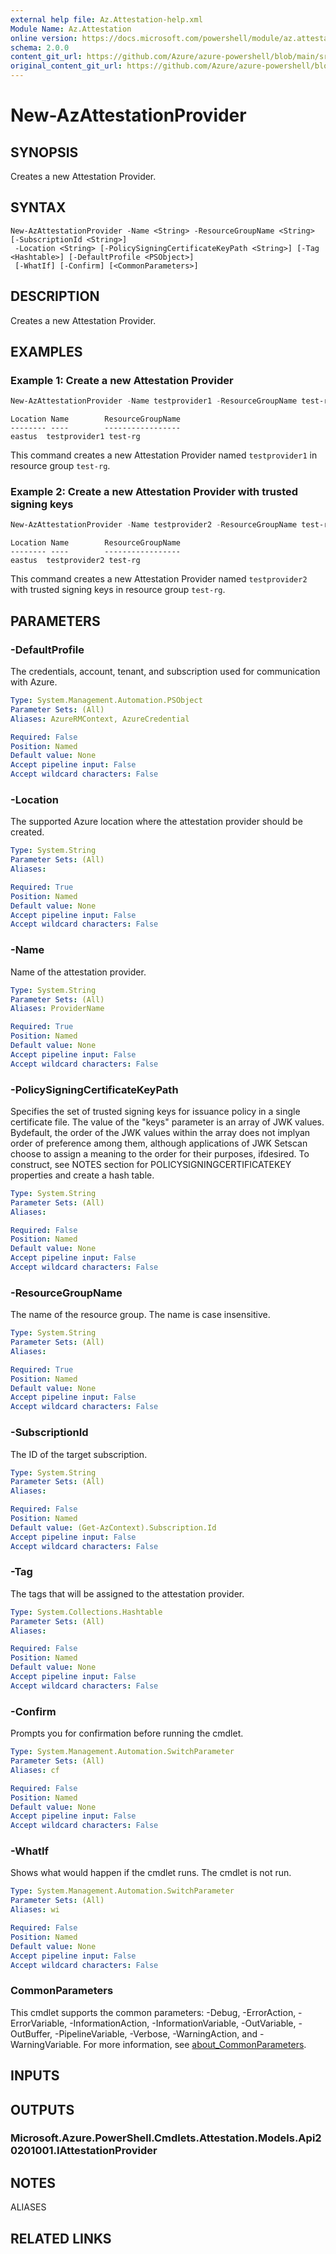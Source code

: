 ```yaml
---
external help file: Az.Attestation-help.xml
Module Name: Az.Attestation
online version: https://docs.microsoft.com/powershell/module/az.attestation/new-azattestationprovider
schema: 2.0.0
content_git_url: https://github.com/Azure/azure-powershell/blob/main/src/Attestation/Attestation/help/New-AzAttestationProvider.md
original_content_git_url: https://github.com/Azure/azure-powershell/blob/main/src/Attestation/Attestation/help/New-AzAttestationProvider.md
---
```


# New-AzAttestationProvider

## SYNOPSIS
Creates a new Attestation Provider.

## SYNTAX

```
New-AzAttestationProvider -Name <String> -ResourceGroupName <String> [-SubscriptionId <String>]
 -Location <String> [-PolicySigningCertificateKeyPath <String>] [-Tag <Hashtable>] [-DefaultProfile <PSObject>]
 [-WhatIf] [-Confirm] [<CommonParameters>]
```

## DESCRIPTION
Creates a new Attestation Provider.

## EXAMPLES

### Example 1: Create a new Attestation Provider
```powershell
New-AzAttestationProvider -Name testprovider1 -ResourceGroupName test-rg -Location "eastus"
```

```output
Location Name        ResourceGroupName
-------- ----        -----------------
eastus  testprovider1 test-rg
```

This command creates a new Attestation Provider named `testprovider1` in resource group `test-rg`.

### Example 2: Create a new Attestation Provider with trusted signing keys
```powershell
New-AzAttestationProvider -Name testprovider2 -ResourceGroupName test-rg -Location "eastus" -PolicySigningCertificateKeyPath .\cert1.pem
```

```output
Location Name        ResourceGroupName
-------- ----        -----------------
eastus  testprovider2 test-rg
```

This command creates a new Attestation Provider named `testprovider2` with trusted signing keys in resource group `test-rg`.

## PARAMETERS

### -DefaultProfile
The credentials, account, tenant, and subscription used for communication with Azure.

```yaml
Type: System.Management.Automation.PSObject
Parameter Sets: (All)
Aliases: AzureRMContext, AzureCredential

Required: False
Position: Named
Default value: None
Accept pipeline input: False
Accept wildcard characters: False
```

### -Location
The supported Azure location where the attestation provider should be created.

```yaml
Type: System.String
Parameter Sets: (All)
Aliases:

Required: True
Position: Named
Default value: None
Accept pipeline input: False
Accept wildcard characters: False
```

### -Name
Name of the attestation provider.

```yaml
Type: System.String
Parameter Sets: (All)
Aliases: ProviderName

Required: True
Position: Named
Default value: None
Accept pipeline input: False
Accept wildcard characters: False
```

### -PolicySigningCertificateKeyPath
Specifies the set of trusted signing keys for issuance policy in a single certificate file.
The value of the "keys" parameter is an array of JWK values.
Bydefault, the order of the JWK values within the array does not implyan order of preference among them, although applications of JWK Setscan choose to assign a meaning to the order for their purposes, ifdesired.
To construct, see NOTES section for POLICYSIGNINGCERTIFICATEKEY properties and create a hash table.

```yaml
Type: System.String
Parameter Sets: (All)
Aliases:

Required: False
Position: Named
Default value: None
Accept pipeline input: False
Accept wildcard characters: False
```

### -ResourceGroupName
The name of the resource group.
The name is case insensitive.

```yaml
Type: System.String
Parameter Sets: (All)
Aliases:

Required: True
Position: Named
Default value: None
Accept pipeline input: False
Accept wildcard characters: False
```

### -SubscriptionId
The ID of the target subscription.

```yaml
Type: System.String
Parameter Sets: (All)
Aliases:

Required: False
Position: Named
Default value: (Get-AzContext).Subscription.Id
Accept pipeline input: False
Accept wildcard characters: False
```

### -Tag
The tags that will be assigned to the attestation provider.

```yaml
Type: System.Collections.Hashtable
Parameter Sets: (All)
Aliases:

Required: False
Position: Named
Default value: None
Accept pipeline input: False
Accept wildcard characters: False
```

### -Confirm
Prompts you for confirmation before running the cmdlet.

```yaml
Type: System.Management.Automation.SwitchParameter
Parameter Sets: (All)
Aliases: cf

Required: False
Position: Named
Default value: None
Accept pipeline input: False
Accept wildcard characters: False
```

### -WhatIf
Shows what would happen if the cmdlet runs.
The cmdlet is not run.

```yaml
Type: System.Management.Automation.SwitchParameter
Parameter Sets: (All)
Aliases: wi

Required: False
Position: Named
Default value: None
Accept pipeline input: False
Accept wildcard characters: False
```

### CommonParameters
This cmdlet supports the common parameters: -Debug, -ErrorAction, -ErrorVariable, -InformationAction, -InformationVariable, -OutVariable, -OutBuffer, -PipelineVariable, -Verbose, -WarningAction, and -WarningVariable. For more information, see [about_CommonParameters](http://go.microsoft.com/fwlink/?LinkID=113216).

## INPUTS

## OUTPUTS

### Microsoft.Azure.PowerShell.Cmdlets.Attestation.Models.Api20201001.IAttestationProvider

## NOTES

ALIASES

## RELATED LINKS
